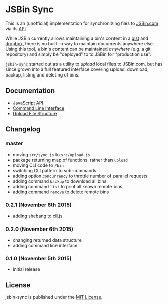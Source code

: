 # JSBin Sync

This is an (unofficial) implementation for synchronizing files to [JSBin.com](https://jsbin.com) via its [API](https://jsbin.com/help/experimental-features#api).

While JSBin currently allows maintaining a bin's content in a [gist](http://jsbin.com/help/import-gists) and [dropbox](http://jsbin.com/help/dropbox), there is no built-in way to maintain documents anywhere else. Using this tool, a bin's content can be maintained *anywhere* (e.g. a git repository) and simply be "deployed" to to JSBin for "production use".

`jsbin-sync` started out as a utility to *upload* local files to JSBin.com, but has since grown into a full featured interface covering upload, download, backup, listing and deleting of bins.


## Documentation

* [JavaScript API](./docs/api.md)
* [Command Line Interface](./docs/cli.md)
* [Upload File Structure](./docs/upload-file-structure.md)


## Changelog

### master ###

* moving `src/sync.js` to `src/upload.js`
* package returning map of functions, rather than `upload`
* moving CLI code to `/bin`
* switching CLI pattern to sub-commands
* adding option `concurrency` to throttle number of parallel requests
* adding command `backup` to download all bins
* adding command `list` to print all known remote bins
* adding command `remove` to delete remote bins

### 0.2.1 (November 6th 2015) ###

* adding shebang to cli.js

### 0.2.0 (November 6th 2015) ###

* changing returned data structure
* adding command line interface

### 0.1.0 (November 5th 2015) ###

* initial release


## License

jsbin-sync is published under the [MIT License](http://opensource.org/licenses/mit-license).
